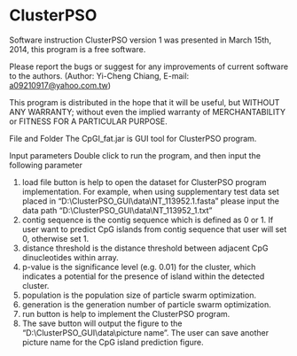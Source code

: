 # ClusterPSO

Software instruction
ClusterPSO version 1 was presented in March 15th, 2014, this program is a free software.

Please report the bugs or suggest for any improvements of current software to the authors. (Author: Yi-Cheng Chiang, E-mail: a09210917@yahoo.com.tw)

This program is distributed in the hope that it will be useful, but WITHOUT ANY WARRANTY; without even the implied warranty of MERCHANTABILITY or FITNESS FOR A PARTICULAR PURPOSE.

File and Folder
The CpGI_fat.jar is GUI tool for ClusterPSO program.

Input parameters
Double click to run the program, and then input the following parameter 

1.	load file button is help to open the dataset for ClusterPSO program implementation. For example, when using supplementary test data set placed in “D:\ClusterPSO_GUI\data\NT_113952.1.fasta” please input the data path “D:\ClusterPSO_GUI\data\NT_113952_1.txt”
2.	contig sequence is the contig sequence which is defined as 0 or 1. If user want to predict CpG islands from contig sequence that user will set 0, otherwise set 1.
3.	distance threshold is the distance threshold between adjacent CpG dinucleotides within array.
4.	p-value is the significance level (e.g. 0.01) for the cluster, which indicates a potential for the presence of island within the detected cluster.
5.	population is the population size of particle swarm optimization.
6.	generation is the generation number of particle swarm optimization.
7.	run button is help to implement the ClusterPSO program.
8.	The save button will output the figure to the “D:\ClusterPSO_GUI\data\picture name”. The user can save another picture name for the CpG island prediction figure.
